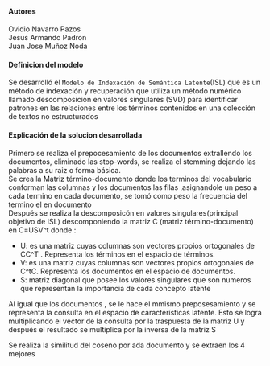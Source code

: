 #### Autores
Ovidio Navarro Pazos   
Jesus Armando Padron  
Juan Jose Muñoz Noda  

#### Definicion del modelo
Se desarrolló el ``Modelo de Indexación de Semántica Latente``(ISL) que es un método de indexación y recuperación que utiliza un método numérico llamado descomposición en valores singulares (SVD) para identificar patrones en las relaciones entre los términos contenidos en una colección de textos no estructurados



#### Explicación de la solucion desarrollada
Primero se realiza el prepocesamiento de los documentos extrallendo los documentos, eliminado las stop-words, se realiza el stemming dejando las palabras a su raiz o forma básica.   
Se crea la Matriz término-documento donde los terminos del vocabulario conforman las columnas y los documentos las filas ,asignandole un peso a cada termino en cada documento, se tomó  como peso la frecuencia del termino el en documento  
Después se realiza la descomposicón en valores singulares(principal objetivo de ISL)
descomponiendo la matriz C (matriz término-documento) en C=USV^t donde :  

- U: es una matriz cuyas columnas son vectores propios ortogonales de CC^T . Representa los términos en el espacio de términos.
- V:  es una matriz cuyas columnas son vectores propios ortogonales de C^tC. Representa los documentos en el espacio de documentos.
- S: matriz diagonal que posee los valores singulares que son numeros que representan la importancia de cada concepto latente
  
Al igual que los documentos , se le hace el mmismo preposesamiento y se representa la consulta en el espacio de características latente. Esto se logra multiplicando el vector de la consulta por la traspuesta de la matriz U y después el resultado se multiplica por la inversa de la matriz S

Se realiza la similitud del coseno por ada documento y se extraen los 4 mejores